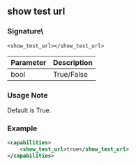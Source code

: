 ## show test url


### Signature\\

`<show_test_url></show_test_url>`


| Parameter | Description |
| --- | --- |
| bool | True/False |


### Usage Note

Default is True. 


### Example

```xml
<capabilities>
    <show_test_url>true</show_test_url>
</capabilities>
```
